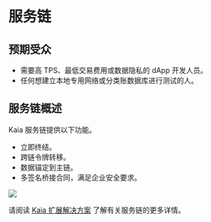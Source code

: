 # 服务链

## 预期受众<a id="intended-audience"></a>

- 需要高 TPS、最低交易费用或数据隐私的 dApp 开发人员。
- 任何想建立本地专用网络或分类账数据库进行测试的人。

## 服务链概述<a id="service-chain-overview"></a>

Kaia 服务链提供以下功能。

- 立即终结。
- 跨链令牌转移。
- 数据锚定到主链。
- 多签名桥接合同，满足企业安全要求。

![](/img/nodes/sc_connection.png)

请阅读 [Kaia 扩展解决方案](.../.../learn/scaling-solutions.md) 了解有关服务链的更多详情。
